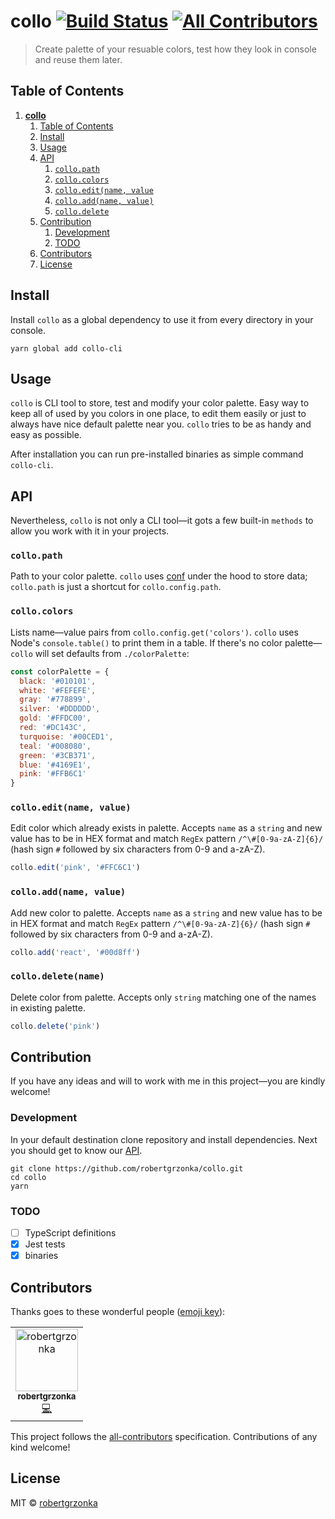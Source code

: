 # **collo** [![Build Status](https://travis-ci.com/robertgrzonka/collo.svg?branch=master)](https://travis-ci.com/robertgrzonka/collo) [![All Contributors](https://img.shields.io/badge/all_contributors-1-orange.svg?style=flat-square)](#contributors)

> Create palette of your resuable colors, test how they look in console and reuse them later.

## Table of Contents
1. [**collo**](#collo-build-status-all-contributors)
   1. [Table of Contents](#table-of-contents)
   2. [Install](#install)
   3. [Usage](#usage)
   4. [API](#api)
      1. [`collo.path`](#collopath)
      2. [`collo.colors`](#collocolors)
      3. [`collo.edit(name, value`](#colloeditname-value)
      4. [`collo.add(name, value)`](#colloaddname-value)
      5. [`collo.delete`](#collodelete)
   5. [Contribution](#contribution)
      1. [Development](#development)
      2. [TODO](#todo)
   6. [Contributors](#contributors)
   7. [License](#license)

## Install

Install `collo` as a global dependency to use it from every directory in your console.

```shell
yarn global add collo-cli
```

## Usage

`collo` is CLI tool to store, test and modify your color palette. Easy way to keep all of used by you colors in one place, to edit them easily or just to always have nice default palette near you. `collo` tries to be as handy and easy as possible.

After installation you can run pre-installed binaries as simple command `collo-cli`.

## API

Nevertheless, `collo` is not only a CLI tool—it gots a few built-in `methods` to allow you work with it in your projects.

### `collo.path`

Path to your color palette. `collo` uses [conf](https://github.com/sindresorhus/conf) under the hood to store data; `collo.path` is just a shortcut for `collo.config.path`.

### `collo.colors`

Lists name—value pairs from `collo.config.get('colors')`. `collo` uses Node's `console.table()` to print them in a table. 
If there's no color palette—`collo` will set defaults from `./colorPalette`:

```javascript
const colorPalette = {
  black: '#010101',
  white: '#FEFEFE',
  gray: '#778899',
  silver: '#DDDDDD',
  gold: '#FFDC00',
  red: '#DC143C',
  turquoise: '#00CED1',
  teal: '#008080',
  green: '#3CB371',
  blue: '#4169E1',
  pink: '#FFB6C1'
}
```

### `collo.edit(name, value)`

Edit color which already exists in palette. 
Accepts `name` as a `string` and new value has to be in HEX format and match `RegEx` pattern `/^\#[0-9a-zA-Z]{6}/` (hash sign `#` followed by six characters from 0-9 and a-zA-Z).

```javascript
collo.edit('pink', '#FFC6C1')
```

### `collo.add(name, value)`

Add new color to palette. 
Accepts `name` as a `string` and new value has to be in HEX format and match `RegEx` pattern `/^\#[0-9a-zA-Z]{6}/` (hash sign `#` followed by six characters from 0-9 and a-zA-Z).

```javascript
collo.add('react', '#00d8ff')
```

### `collo.delete(name)`

Delete color from palette.
Accepts only `string` matching one of the names in existing palette.

```javascript
collo.delete('pink')
```

## Contribution

If you have any ideas and will to work with me in this project—you are kindly welcome!

### Development 

In your default destination clone repository and install dependencies. Next you should get to know our [API](#api).

```shell
git clone https://github.com/robertgrzonka/collo.git
cd collo
yarn
```

### TODO

- [ ] TypeScript definitions
- [x] Jest tests
- [x] binaries

## Contributors

Thanks goes to these wonderful people ([emoji key](https://allcontributors.org/docs/en/emoji-key)):

<!-- ALL-CONTRIBUTORS-LIST:START - Do not remove or modify this section -->
<!-- prettier-ignore -->
<table><tr><td align="center"><a href="https://robert.theguys.sh"><img src="https://avatars0.githubusercontent.com/u/35585466?v=4" width="100px;" alt="robertgrzonka"/><br /><sub><b>robertgrzonka</b></sub></a><br /><a href="https://github.com/robertgrzonka/collo/commits?author=robertgrzonka" title="Code">💻</a></td></tr></table>

<!-- ALL-CONTRIBUTORS-LIST:END -->

This project follows the [all-contributors](https://github.com/all-contributors/all-contributors) specification. Contributions of any kind welcome!

## License

MIT © [robertgrzonka](mailto:robert@theguys.sh)
